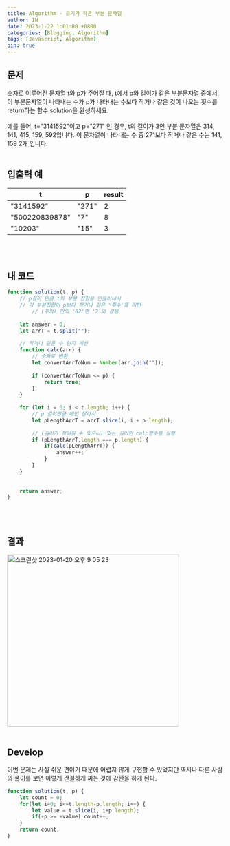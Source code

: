 ```yaml
---
title: Algorithm - 크기가 작은 부분 문자열
author: IN
date: 2023-1-22 1:01:00 +0800
categories: [Blogging, Algorithm]
tags: [Javascript, Algorithm]
pin: true
---
```


## 문제
숫자로 이루어진 문자열 t와 p가 주어질 때, t에서 p와 길이가 같은 부분문자열 중에서, 이 부분문자열이 나타내는 수가 p가 나타내는 수보다 작거나 같은 것이 나오는 횟수를 return하는 함수 solution을 완성하세요.
<br />
<br />
예를 들어, t="3141592"이고 p="271" 인 경우, t의 길이가 3인 부분 문자열은 314, 141, 415, 159, 592입니다. 이 문자열이 나타내는 수 중 271보다 작거나 같은 수는 141, 159 2개 입니다.
<br />
<br />
 

## 입출력 예

| t              | p     | result |
|----------------|-------|--------|
| "3141592"      | "271" | 2      |
| "500220839878" | "7"   | 8      |
| "10203"        | "15"  | 3      |

<br />
<br />

## 내 코드

```js
function solution(t, p) {
    // p길이 만큼 t의 부분 집합을 만들어내서
    // 각 부분집합이 p보다 작거나 같은 '횟수'를 리턴
        // (주의) 만약 '02'면 '2'와 같음
    
    let answer = 0;
    let arrT = t.split("");
    
    // 작거나 같은 수 인지 계산
    function calc(arr) {
        // 숫자로 변환
        let convertArrToNum = Number(arr.join(""));
        
        if (convertArrToNum <= p) {
            return true;
        }
    }
    
    for (let i = 0; i < t.length; i++) {
        // p 길이만큼 매번 잘라서
        let pLengthArrT = arrT.slice(i, i + p.length);
        
        // (길이가 적어질 수 있으니) 맞는 길이만 calc함수를 실행
        if (pLengthArrT.length === p.length) {
            if(calc(pLengthArrT)) {
                answer++;
            }
        }
    }
    
    
    return answer;
}
```

<br />
<br />

## 결과
<img width="400" alt="스크린샷 2023-01-20 오후 9 05 23" src="https://user-images.githubusercontent.com/65399118/213871910-88316723-5436-4f2b-a0d6-ba1871447208.png">

<br />
<br />

## Develop
이번 문제는 사실 쉬운 편이기 때문에 어렵지 않게 구현할 수 있었지만 역시나 다른 사람의 풀이를 보면 이렇게 간결하게 짜는 것에 감탄을 하게 된다.
<br />


```js
function solution(t, p) {
    let count = 0;
    for(let i=0; i<=t.length-p.length; i++) {
        let value = t.slice(i, i+p.length);
        if(+p >= +value) count++;
    }
    return count;
}
```
